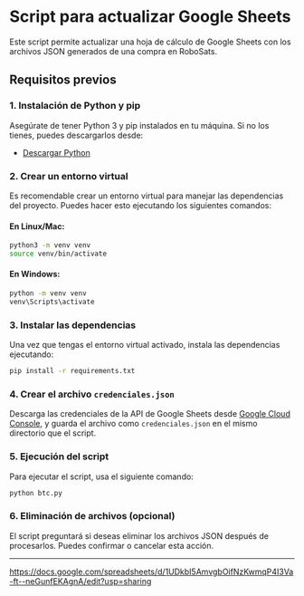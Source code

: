 # Script para actualizar Google Sheets

Este script permite actualizar una hoja de cálculo de Google Sheets con los archivos JSON generados de una compra en RoboSats.

## Requisitos previos

### 1. Instalación de Python y pip

Asegúrate de tener Python 3 y pip instalados en tu máquina. Si no los tienes, puedes descargarlos desde:

- [Descargar Python](https://www.python.org/downloads/)

### 2. Crear un entorno virtual

Es recomendable crear un entorno virtual para manejar las dependencias del proyecto. Puedes hacer esto ejecutando los siguientes comandos:

#### **En Linux/Mac:**

```bash
python3 -m venv venv
source venv/bin/activate
```

#### **En Windows:**

```bash
python -m venv venv
venv\Scripts\activate
```

### 3. Instalar las dependencias

Una vez que tengas el entorno virtual activado, instala las dependencias ejecutando:

```bash
pip install -r requirements.txt
```

### 4. Crear el archivo `credenciales.json`

Descarga las credenciales de la API de Google Sheets desde [Google Cloud Console](https://console.cloud.google.com/), y guarda el archivo como `credenciales.json` en el mismo directorio que el script.

### 5. Ejecución del script

Para ejecutar el script, usa el siguiente comando:

```bash
python btc.py
```

### 6. Eliminación de archivos (opcional)

El script preguntará si deseas eliminar los archivos JSON después de procesarlos. Puedes confirmar o cancelar esta acción.

---


https://docs.google.com/spreadsheets/d/1UDkbI5AmvgbOifNzKwmqP4I3Va-ft--neGunfEKAgnA/edit?usp=sharing

